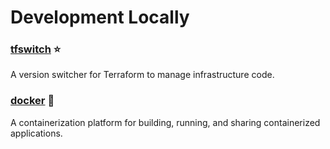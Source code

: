 # Development Locally
### [tfswitch](https://tfswitch.warrensbox.com/) :star:  
A version switcher for Terraform to manage infrastructure code.

### [docker](https://www.docker.com/) :star2:  
A containerization platform for building, running, and sharing containerized applications.
